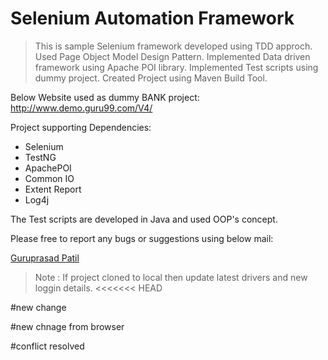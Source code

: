 # Selenium Automation Framework
>This is sample Selenium framework developed using TDD approch.
>Used Page Object Model Design Pattern.
>Implemented Data driven framework using Apache POI library.
>Implemented Test scripts using dummy project.
>Created Project using Maven Build Tool.

Below Website used as dummy BANK project:
http://www.demo.guru99.com/V4/

Project supporting Dependencies:
- Selenium
- TestNG
- ApachePOI
- Common IO
- Extent Report
- Log4j

The Test scripts are developed in Java and used OOP's concept.

Please free to report any bugs or suggestions using below mail:

[Guruprasad Patil](guruprasad.patil1@gmail.com)

>Note : If project cloned to local then update latest drivers and new loggin details.
<<<<<<< HEAD

#new change

#new chnage from browser

#conflict resolved
